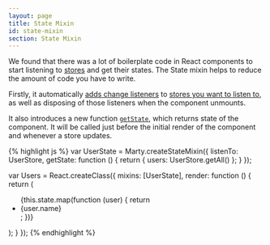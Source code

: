 ```yaml
---
layout: page
title: State Mixin
id: state-mixin
section: State Mixin
---
```


We found that there was a lot of boilerplate code in React components to start listening to [stores](/guides/stores/index.html) and get their states. The State mixin helps to reduce the amount of code you have to write.

Firstly, it automatically [adds change listeners](/api/stores/index.html#addChangeListener) to [stores you want to listen to](/api/state-mixin/index.html#listenTo), as well as disposing of those listeners when the component unmounts.

It also introduces a new function [<code>getState</code>](#getState), which returns state of the component. It will be called just before the initial render of the component and whenever a store updates.

{% highlight js %}
var UserState = Marty.createStateMixin({
  listenTo: UserStore,
  getState: function () {
    return {
      users: UserStore.getAll()
    };
  }
});

var Users = React.createClass({
  mixins: [UserState],
  render: function () {
    return (<ul>
      {this.state.map(function (user) {
        return <li>{user.name}</li>;
      })}
    </ul>);
  }
});
{% endhighlight %}
